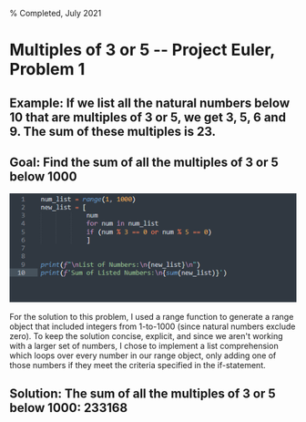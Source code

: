 % Completed, July 2021

# Multiples of 3 or 5 -- Project Euler, Problem 1

## Example: If we list all the natural numbers below 10 that are multiples of 3 or 5, we get 3, 5, 6 and 9. The sum of these multiples is 23.

## Goal: Find the sum of all the multiples of 3 or 5 below 1000

<img src="/multiples-3s-or-5s/images/Capture.PNG" alt="Code used in this project"/>


For the solution to this problem, I used a range function to generate a range object that included integers from 1-to-1000 (since natural numbers exclude zero). To keep the solution concise, explicit, and since we aren't working with a larger set of numbers, I chose to implement a list comprehension which loops over every number in our range object, only adding one of those numbers if they meet the criteria specified in the if-statement. 


## Solution: The sum of all the multiples of 3 or 5 below 1000:  233168